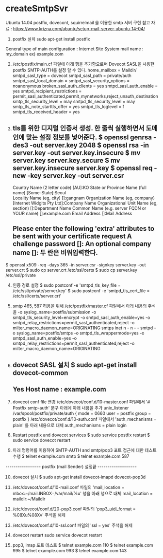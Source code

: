 # createSmtpSvr
Ubuntu 14.04
postfix, dovecont, squirrelmail 을 이용한 smtp 서버 구현
참고 자료 : https://www.krizna.com/ubuntu/setup-mail-server-ubuntu-14-04/

1. postfix 설치
  sudo apt-get install postfix

  General type of main configuration : Internet Site
  System mail name : my_domain 
  ex) example.com


2. /etc/postfix/main.cf 파일에 아래 행을 추가함으로써 Dovecot SASL을 사용한 postfix SMTP-AUTH를 설정 할 수 있다.
  home_mailbox = Maildir/
  smtpd_sasl_type = dovecot
  smtpd_sasl_path = private/auth
  smtpd_sasl_local_domain =
  smtpd_sasl_security_options = noanonymous
  broken_sasl_auth_clients = yes
  smtpd_sasl_auth_enable = yes
  smtpd_recipient_restrictions = permit_sasl_authenticated,permit_mynetworks,reject_unauth_destination
  smtp_tls_security_level = may
  smtpd_tls_security_level = may
  smtp_tls_note_starttls_offer = yes
  smtpd_tls_loglevel = 1
  smtpd_tls_received_header = yes

3. tls를 위한 디지털 인증서 생성. 한 줄씩 실행하면서 도메인에 맞는 설정 정보를 넣어준다.
  $ openssl genrsa -des3 -out server.key 2048
  $ openssl rsa -in server.key -out server.key.insecure
  $ mv server.key server.key.secure
  $ mv server.key.insecure server.key
  $ openssl req -new -key server.key -out server.csr
    ---------------------------------------------------
    Country Name (2 letter code) [AU]:KO
    State or Province Name (full name) [Some-State]:Seoul     
    Locality Name (eg, city) []:gangnam
    Organization Name (eg, company) [Internet Widgits Pty Ltd]:Company Name
    Organizational Unit Name (eg, section) []:Department Name
    Common Name (e.g. server FQDN or YOUR name) []:example.com
    Email Address []:Mail Address

    Please enter the following 'extra' attributes
    to be sent with your certificate request
    A challenge password []:
    An optional company name []:
    두 란은 비워입력한다.
    ---------------------------------------------------
  $ openssl x509 -req -days 365 -in server.csr -signkey server.key -out server.crt
  $ sudo cp server.crt /etc/ssl/certs
  $ sudo cp server.key /etc/ssl/private

4. 인증 경로 설정
  $ sudo postconf -e 'smtpd_tls_key_file = /etc/ssl/private/server.key'
  $ sudo postconf -e 'smtpd_tls_cert_file = /etc/ssl/certs/server.crt'
  
5. smtp 465, 587 허용을 위해 /etc/postfix/master.cf 파일에서 아래 내용의 주석을 
    -o syslog_name=postfix/submission
    -o smtpd_tls_security_level=encrypt
    -o smtpd_sasl_auth_enable=yes
    -o smtpd_relay_restrictions=permit_sasl_authenticated,reject
    -o milter_macro_daemon_name=ORIGINATING
  smtps     inet  n       -       n       -       -       smtpd
    -o syslog_name=postfix/smtps
    -o smtpd_tls_wrappermode=yes
    -o smtpd_sasl_auth_enable=yes
    -o smtpd_relay_restrictions=permit_sasl_authenticated,reject
    -o milter_macro_daemon_name=ORIGINATING

6. dovecot SASL 설치
  $ sudo apt-get install dovecot-common
    -------------------------------------
    Yes
    Host name : example.com
    -------------------------------------
7. dovecot conf file 변경
  /etc/dovecot/conf.d/10-master.conf 파일에서 '# Postfix smtp-auth' 문구 아래에 아래 내용을 추가
    unix_listener /var/spool/postfix/private/auth {
    mode = 0660
    user = postfix
    group = postfix
    }
  /etc/dovecot/conf.d/10-auth.conf 파일에서 'auth_mechanisms = plain' 를 아래 내용으로 대체
    auth_mechanisms = plain login

8. Restart postfix and dovecot services
  $ sudo service postfix restart
  $ sudo service dovecot restart

9. 아래 명령어를 이용하여 SMTP-AUTH and smtp/pop3 포트 접근에 대한 테스트 수행
  $ telnet example.com smtp
  $ telnet example.com 587

------------------ postfix (mail Sender) 설정끝 --------------------

10. dovecot 설치
  $ sudo apt-get install dovecot-imapd dovecot-pop3d
  
11. /etc/dovecot/conf.d/10-mail.conf 파일의 'mail_location = mbox:~/mail:INBOX=/var/mail/%u' 행을 아래 행으로 대체
  mail_location = maildir:~/Maildir

12. /etc/dovecot/conf.d/20-pop3.conf 파일의 'pop3_uidl_format = %08Xu%08Xv' 주석을 해제

13. /etc/dovecot/conf.d/10-ssl.conf 파일의 'ssl = yes' 주석을 해제

14. dovecot restart
  sudo service dovecot restart

15. pop3, imap 포트 테스트
  $ telnet example.com 110
  $ telnet example.com 995
  $ telnet example.com 993
  $ telnet example.com 143

